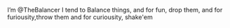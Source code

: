  I’m @TheBalancer
I tend to Balance things, and for fun, drop them, and for furiousity,throw them and for curiousity, shake'em

